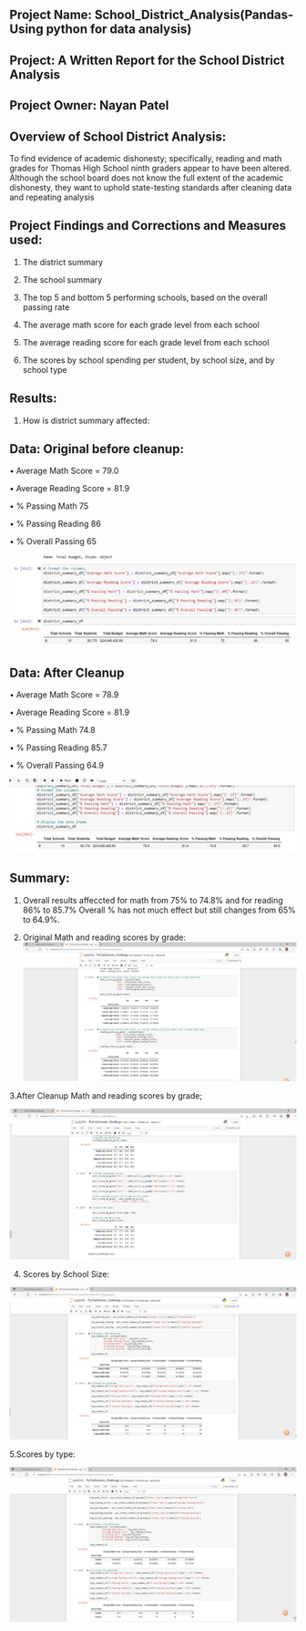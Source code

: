 ## Project Name: School_District_Analysis(Pandas-Using python for data analysis)

## Project: A Written Report for the School District Analysis

## Project Owner: Nayan Patel

##  Overview of School District Analysis: 

To find evidence of academic dishonesty; specifically, reading and math grades for Thomas High School ninth graders appear to have been altered. Although the school board does not know the full extent of the academic dishonesty, they want to uphold state-testing standards after cleaning data and repeating analysis

## Project Findings and Corrections and Measures used:

1. The district summary

2. The school summary

3. The top 5 and bottom 5 performing schools, based on the overall passing rate

4. The average math score for each grade level from each school

5. The average reading score for each grade level from each school

6. The scores by school spending per student, by school size, and by school type


## Results:

1. How is district summary affected:

## Data: Original before cleanup:	

•	Average Math Score = 79.0

•	Average Reading Score = 81.9

•	% Passing Math 75

•	% Passing Reading 86

•	% Overall Passing 65

 ![Original_Data](
 Resources/D3_original_data.png)
 
 
## Data: After Cleanup

•	Average Math Score = 78.9

•	Average Reading Score = 81.9

•	% Passing Math 74.8

•	% Passing Reading 85.7

•	% Overall Passing 64.9

![After_Cleanup_Data](Resources/D3_after_Cleanup_data.png)

## Summary:
1. Overall results affeccted for math from 75% to 74.8% and for reading 86% to 85.7% Overall % has not much effect but still changes from 65% to 64.9%.

2. Original Math and reading scores by grade:
![MathandReading_by Grade](Resources/D3_originaldata_mathAndreading.png)

3.After Cleanup Math and reading scores by grade;

![MathandReading_by_Grade](Resources/D3_AfterCleanup_mathAndreading.png)


4. Scores by School Size:

![Scores_by_size](Resources/D3_scoreBysize.png)

5.Scores by type:

![Scores_by_type](Resources/D3_scoreBytype.png)







